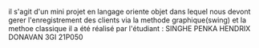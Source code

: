 il s'agit d'un mini projet en langage oriente objet dans lequel nous devont gerer l'enregistrement des clients via la methode graphique(swing) et la methoe classique
il a été réalisé par l'étudiant :
SINGHE PENKA HENDRIX DONAVAN
3GI
21P050
